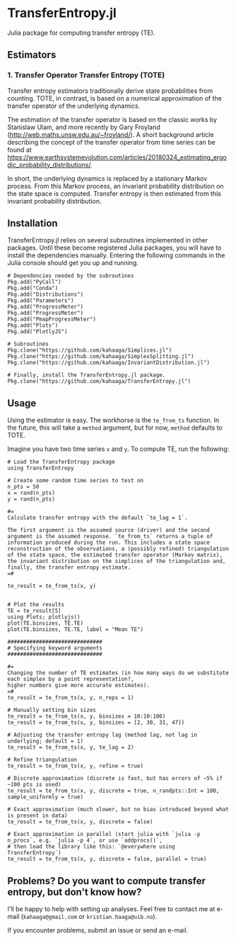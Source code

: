 # TransferEntropy.jl

Julia package for computing transfer entropy (TE). 

## Estimators

### 1. Transfer Operator Transfer Entropy (TOTE)
Transfer entropy estimators traditionally derive state probabilities from counting. TOTE, in contrast, is based on a numerical approximation of the transfer operator of the underlying dynamics. 

The estimation of the transfer operator is based on the classic works by Stanislaw Ulam, and more recently by Gary Froyland (<http://web.maths.unsw.edu.au/~froyland/>). A short background article describing the concept of the transfer operator from time series can be found at <https://www.earthsystemevolution.com/articles/20180324_estimating_ergodic_probability_distributions/>. 

In short, the underlying dynamics is replaced by a stationary Markov process. From this Markov process, an invariant probability distribution on the state space is computed. Transfer entropy is then estimated from this invariant probability distribution. 

## Installation
TransferEntropy.jl relies on several subroutines implemented in other packages. Until these become registered Julia packages, you will have to install the dependencies manually.  Entering the following commands in the Julia console should get you up and running. 

```
# Dependencies needed by the subroutines
Pkg.add("PyCall")
Pkg.add("Conda")
Pkg.add("Distributions")
Pkg.add("Parameters")
Pkg.add("ProgressMeter")
Pkg.add("ProgressMeter")
Pkg.add("PmapProgressMeter")
Pkg.add("Plots")
Pkg.add("PlotlyJS")

# Subroutines 
Pkg.clone("https://github.com/kahaaga/Simplices.jl")
Pkg.clone("https://github.com/kahaaga/SimplexSplitting.jl")
Pkg.clone("https://github.com/kahaaga/InvariantDistribution.jl")

# Finally, install the TransferEntropy.jl package.
Pkg.clone("https://github.com/kahaaga/TransferEntropy.jl")
```

## Usage 
Using the estimator is easy. The workhorse is the `te_from_ts` function. In the future, this will take a `method` argument, but for now, `method` defaults to TOTE. 

Imagine you have two time series `x` and `y`. To compute TE, run the following:

```
# Load the TransferEntropy package
using TransferEntropy 

# Create some random time series to test on
n_pts = 50
x = rand(n_pts)
y = rand(n_pts)

#= 
Calculate transfer entropy with the default `te_lag = 1`. 

The first argument is the assumed source (driver) and the second argument is the assumed response. `te_from_ts` returns a tuple of information produced during the run. This includes a state space reconstruction of the observations, a (possibly refined) triangulation of the state space, the estimated transfer operator (Markov matrix), the invariant distribution on the simplices of the triangulation and, finally, the transfer entropy estimate.
=#

te_result = te_from_ts(x, y) 


# Plot the results 
TE = te_result[5]
using Plots; plotlyjs() 
plot(TE.binsizes, TE.TE)
plot(TE.binsizes, TE.TE, label = "Mean TE")

##############################
# Specifying keyword arguments 
##############################

#= 
Changing the number of TE estimates (in how many ways do we substitute each simplex by a point representation?, 
higher numbers give more accurate estimates).
=#
te_result = te_from_ts(x, y, n_reps = 1) 

# Manually setting bin sizes
te_result = te_from_ts(x, y, binsizes = 10:10:100)
te_result = te_from_ts(x, y, binsizes = [2, 30, 31, 47])

# Adjusting the transfer entropy lag (method lag, not lag in underlying; default = 1)
te_result = te_from_ts(x, y, te_lag = 2)

# Refine triangulation
te_result = te_from_ts(x, y, refine = true)

# Discrete approximation (discrete is fast, but has errors of ~5% if ~100 pts is used)
te_result = te_from_ts(x, y, discrete = true, n_randpts::Int = 100, sample_uniformly = true)

# Exact approximation (much slower, but no bias introduced beyond what is present in data)
te_result = te_from_ts(x, y, discrete = false) 

# Exact approximation in parallel (start julia with `julia -p n_procs`, e.g. `julia -p 4`, or use `addprocs()`,
# then load the library like this: `@everywhere using TransferEntropy`)
te_result = te_from_ts(x, y, discrete = false, parallel = true) 
```

## Problems? Do you want to compute transfer entropy, but don't know how?  
I'll be happy to help with setting up analyses. Feel free to contact me at e-mail (`kahaaga@gmail.com` or `kristian.haaga@uib.no`). 

If you encounter problems, submit an issue or send an e-mail.

